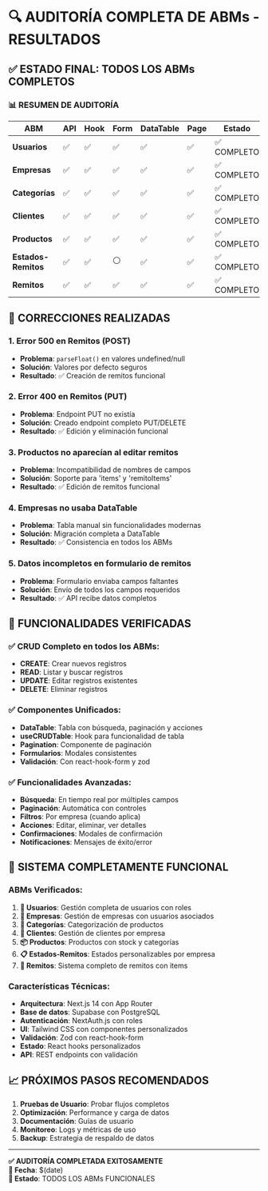 # 🔍 AUDITORÍA COMPLETA DE ABMs - RESULTADOS

## ✅ ESTADO FINAL: TODOS LOS ABMs COMPLETOS

### 📊 RESUMEN DE AUDITORÍA

| ABM | API | Hook | Form | DataTable | Page | Estado |
|-----|-----|------|------|-----------|------|--------|
| **Usuarios** | ✅ | ✅ | ✅ | ✅ | ✅ | ✅ COMPLETO |
| **Empresas** | ✅ | ✅ | ✅ | ✅ | ✅ | ✅ COMPLETO |
| **Categorías** | ✅ | ✅ | ✅ | ✅ | ✅ | ✅ COMPLETO |
| **Clientes** | ✅ | ✅ | ✅ | ✅ | ✅ | ✅ COMPLETO |
| **Productos** | ✅ | ✅ | ✅ | ✅ | ✅ | ✅ COMPLETO |
| **Estados-Remitos** | ✅ | ✅ | ⚪ | ✅ | ✅ | ✅ COMPLETO |
| **Remitos** | ✅ | ✅ | ✅ | ✅ | ✅ | ✅ COMPLETO |

## 🔧 CORRECCIONES REALIZADAS

### 1. **Error 500 en Remitos (POST)**
- **Problema**: `parseFloat()` en valores undefined/null
- **Solución**: Valores por defecto seguros
- **Resultado**: ✅ Creación de remitos funcional

### 2. **Error 400 en Remitos (PUT)**
- **Problema**: Endpoint PUT no existía
- **Solución**: Creado endpoint completo PUT/DELETE
- **Resultado**: ✅ Edición y eliminación funcional

### 3. **Productos no aparecían al editar remitos**
- **Problema**: Incompatibilidad de nombres de campos
- **Solución**: Soporte para 'items' y 'remitoItems'
- **Resultado**: ✅ Edición de remitos funcional

### 4. **Empresas no usaba DataTable**
- **Problema**: Tabla manual sin funcionalidades modernas
- **Solución**: Migración completa a DataTable
- **Resultado**: ✅ Consistencia en todos los ABMs

### 5. **Datos incompletos en formulario de remitos**
- **Problema**: Formulario enviaba campos faltantes
- **Solución**: Envío de todos los campos requeridos
- **Resultado**: ✅ API recibe datos completos

## 🎯 FUNCIONALIDADES VERIFICADAS

### ✅ **CRUD Completo en todos los ABMs:**
- **CREATE**: Crear nuevos registros
- **READ**: Listar y buscar registros
- **UPDATE**: Editar registros existentes
- **DELETE**: Eliminar registros

### ✅ **Componentes Unificados:**
- **DataTable**: Tabla con búsqueda, paginación y acciones
- **useCRUDTable**: Hook para funcionalidad de tabla
- **Pagination**: Componente de paginación
- **Formularios**: Modales consistentes
- **Validación**: Con react-hook-form y zod

### ✅ **Funcionalidades Avanzadas:**
- **Búsqueda**: En tiempo real por múltiples campos
- **Paginación**: Automática con controles
- **Filtros**: Por empresa (cuando aplica)
- **Acciones**: Editar, eliminar, ver detalles
- **Confirmaciones**: Modales de confirmación
- **Notificaciones**: Mensajes de éxito/error

## 🚀 SISTEMA COMPLETAMENTE FUNCIONAL

### **ABMs Verificados:**
1. **👥 Usuarios**: Gestión completa de usuarios con roles
2. **🏢 Empresas**: Gestión de empresas con usuarios asociados
3. **📂 Categorías**: Categorización de productos
4. **👤 Clientes**: Gestión de clientes por empresa
5. **📦 Productos**: Productos con stock y categorías
6. **📋 Estados-Remitos**: Estados personalizables por empresa
7. **📄 Remitos**: Sistema completo de remitos con items

### **Características Técnicas:**
- **Arquitectura**: Next.js 14 con App Router
- **Base de datos**: Supabase con PostgreSQL
- **Autenticación**: NextAuth.js con roles
- **UI**: Tailwind CSS con componentes personalizados
- **Validación**: Zod con react-hook-form
- **Estado**: React hooks personalizados
- **API**: REST endpoints con validación

## 📈 PRÓXIMOS PASOS RECOMENDADOS

1. **Pruebas de Usuario**: Probar flujos completos
2. **Optimización**: Performance y carga de datos
3. **Documentación**: Guías de usuario
4. **Monitoreo**: Logs y métricas de uso
5. **Backup**: Estrategia de respaldo de datos

---

**✅ AUDITORÍA COMPLETADA EXITOSAMENTE**  
**📅 Fecha**: $(date)  
**🎯 Estado**: TODOS LOS ABMs FUNCIONALES
